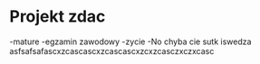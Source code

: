# Projekt zdac
-mature
-egzamin zawodowy
-zycie
-No chyba cie sutk iswedza
asfsafsafascxzcascascxzcascascxzcxzcasczxczxcasc
